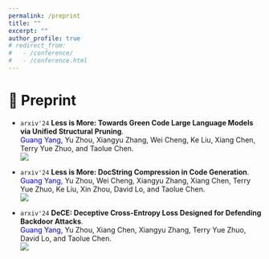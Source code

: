 ```yaml
---
permalink: /preprint
title: ""
excerpt: ""
author_profile: true
# redirect_from: 
#   - /conference/
#   - /conference.html
---
```

<span class='anchor' id='preprint'></span>

# 📰 Preprint

- ``arxiv'24`` **Less is More: Towards Green Code Large Language Models via Unified Structural Pruning**.  
  <span style="color:blue">Guang Yang</span>, Yu Zhou, Xiangyu Zhang, Wei Cheng, Ke Liu, Xiang Chen, Terry Yue Zhuo, and Taolue Chen.  
  [![](https://img.shields.io/badge/arXiv-2412.15921-b31b1b.svg)](https://arxiv.org/abs/2412.15921) 

- ``arxiv'24`` **Less is More: DocString Compression in Code Generation**.  
  <span style="color:blue">Guang Yang</span>, Yu Zhou, Wei Cheng, Xiangyu Zhang, Xiang Chen, Terry Yue Zhuo, Ke Liu, Xin Zhou, David Lo, and Taolue Chen.  
  [![](https://img.shields.io/badge/arXiv-2410.22793-b31b1b.svg)](https://arxiv.org/abs/2410.22793) 

- ``arxiv'24`` **DeCE: Deceptive Cross-Entropy Loss Designed for Defending Backdoor Attacks**.  
  <span style="color:blue">Guang Yang</span>, Yu Zhou, Xiang Chen, Xiangyu Zhang, Terry Yue Zhuo, David Lo, and Taolue Chen.  
  [![](https://img.shields.io/badge/arXiv-2407.08956-b31b1b.svg)](https://arxiv.org/abs/2407.08956) 
